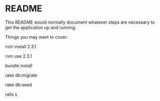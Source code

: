 # README

This README would normally document whatever steps are necessary to get the
application up and running.

Things you may want to cover:


rvm install 2.3.1

rvm use 2.3.1

bundle install

rake db:migrate

rake db:seed

rails s
